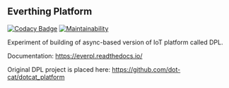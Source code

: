 ## Everthing Platform

[![Codacy Badge](https://api.codacy.com/project/badge/Grade/cf5afdaec4c44d80817be49a24003e33)](https://www.codacy.com/app/s-kostyuk/everpl?utm_source=github.com&amp;utm_medium=referral&amp;utm_content=s-kostyuk/everpl&amp;utm_campaign=Badge_Grade) [![Maintainability](https://api.codeclimate.com/v1/badges/11e040f065371ebcc7fa/maintainability)](https://codeclimate.com/github/s-kostyuk/everpl/maintainability)

Experiment of building of async-based version of IoT platform called DPL.

Documentation: https://everpl.readthedocs.io/

Original DPL project is placed here: https://github.com/dot-cat/dotcat_platform


